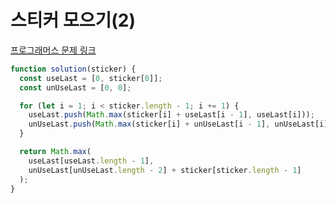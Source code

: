 # 스티커 모으기(2)

[프로그래머스 문제 링크](https://programmers.co.kr/learn/courses/30/lessons/12971)

```javascript
function solution(sticker) {
  const useLast = [0, sticker[0]];
  const unUseLast = [0, 0];

  for (let i = 1; i < sticker.length - 1; i += 1) {
    useLast.push(Math.max(sticker[i] + useLast[i - 1], useLast[i]));
    unUseLast.push(Math.max(sticker[i] + unUseLast[i - 1], unUseLast[i]));
  }

  return Math.max(
    useLast[useLast.length - 1],
    unUseLast[unUseLast.length - 2] + sticker[sticker.length - 1]
  );
}
```
